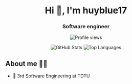 <h1 align="center">Hi 👋, I'm huyblue17</h1>
<h3 align="center">Software engineer</h3>

<p align="center">
  <img src="https://komarev.com/ghpvc/?username=huyblue17&label=Profile%20views&color=blue&style=for-the-badge" alt="Profile views">
</p>

<div align="center">
  <picture>
    <source
      srcset="https://github-readme-stats.vercel.app/api?username=huyblue17&show_icons=true&theme=dark&hide_border=true"
      media="(prefers-color-scheme: dark)"
    />
    <source
      srcset="https://github-readme-stats.vercel.app/api?username=huyblue17&show_icons=true&hide_border=true"
      media="(prefers-color-scheme: light), (prefers-color-scheme: no-preference)"
    />
    <img src="https://github-readme-stats.vercel.app/api?username=huyblue17&show_icons=true&hide_border=true" alt="GitHub Stats">
  </picture>

  <picture>
    <source
      srcset="https://github-readme-stats.vercel.app/api/top-langs/?username=huyblue17&hide_border=true&theme=dark&hide_progress=true"
      media="(prefers-color-scheme: dark)"
    />
    <source
      srcset="https://github-readme-stats.vercel.app/api/top-langs/?username=huyblue17&theme=default&hide_border=true&hide_progress=true"
      media="(prefers-color-scheme: light), (prefers-color-scheme: no-preference)"
    />
    <img src="https://github-readme-stats.vercel.app/api/top-langs/?username=huyblue17&theme=default&hide_border=true&hide_progress=true" alt="Top Languages">
  </picture>
</div>

## About me 🧑‍💻

- 📝 3rd Software Engineering at TDTU


